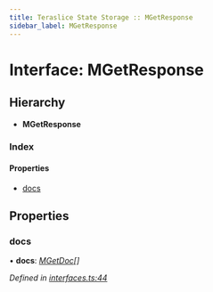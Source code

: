 ```yaml
---
title: Teraslice State Storage :: MGetResponse
sidebar_label: MGetResponse
---
```


# Interface: MGetResponse

## Hierarchy

* **MGetResponse**

### Index

#### Properties

* [docs](mgetresponse.md#docs)

## Properties

###  docs

• **docs**: *[MGetDoc](mgetdoc.md)[]*

*Defined in [interfaces.ts:44](https://github.com/terascope/teraslice/blob/7cdb60b1/packages/teraslice-state-storage/src/interfaces.ts#L44)*
